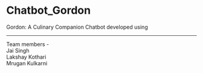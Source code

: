 # Chatbot_Gordon
Gordon: A Culinary Companion Chatbot developed using  

---------------------------------------------------------------
Team members -  
Jai Singh  
Lakshay Kothari  
Mrugan Kulkarni
